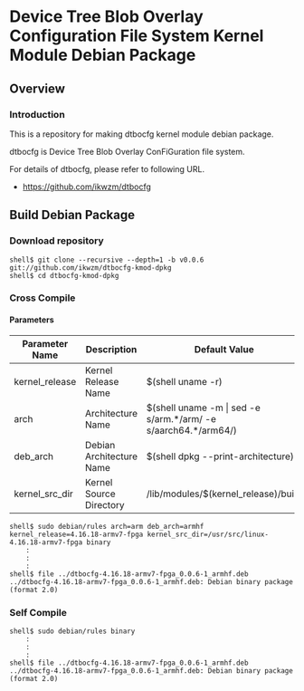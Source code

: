 Device Tree Blob Overlay Configuration File System Kernel Module Debian Package
====================================================================================

Overview
------------------------------------------------------------------------------------

### Introduction

This is a repository for making dtbocfg kernel module debian package.

dtbocfg is Device Tree Blob Overlay ConFiGuration file system.

For details of dtbocfg, please refer to following URL.

  * https://github.com/ikwzm/dtbocfg


Build Debian Package
------------------------------------------------------------------------------------

### Download repository

```console
shell$ git clone --recursive --depth=1 -b v0.0.6 git://github.com/ikwzm/dtbocfg-kmod-dpkg
shell$ cd dtbocfg-kmod-dpkg
```

### Cross Compile

#### Parameters

| Parameter Name | Description              | Default Value                                                    |
|----------------|--------------------------|------------------------------------------------------------------|
| kernel_release | Kernel Release Name      | $(shell uname -r)                                                |
| arch           | Architecture Name        | $(shell uname -m \| sed -e s/arm.\*/arm/ -e s/aarch64.\*/arm64/) |
| deb_arch       | Debian Architecture Name | $(shell dpkg --print-architecture)                               |
| kernel_src_dir | Kernel Source Directory  | /lib/modules/$(kernel_release)/build                             |


```console
shell$ sudo debian/rules arch=arm deb_arch=armhf kernel_release=4.16.18-armv7-fpga kernel_src_dir=/usr/src/linux-4.16.18-armv7-fpga binary
    :
    :
    :
shell$ file ../dtbocfg-4.16.18-armv7-fpga_0.0.6-1_armhf.deb
../dtbocfg-4.16.18-armv7-fpga_0.0.6-1_armhf.deb: Debian binary package (format 2.0)
```

### Self Compile

```console
shell$ sudo debian/rules binary
    :
    :
    :
shell$ file ../dtbocfg-4.16.18-armv7-fpga_0.0.6-1_armhf.deb
../dtbocfg-4.16.18-armv7-fpga_0.0.6-1_armhf.deb: Debian binary package (format 2.0)
```

